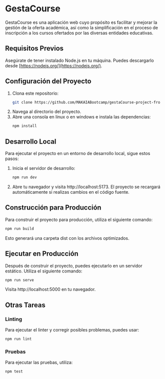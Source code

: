 # GestaCourse
GestaCourse es una aplicación web cuyo propósito es facilitar y mejorar la gestión de la oferta académica, así como la simplificación en el proceso de inscripción a los cursos ofertados por las diversas entidades educativas.
## Requisitos Previos
Asegúrate de tener instalado Node.js en tu máquina. Puedes descargarlo desde [https://nodejs.org/](https://nodejs.org/).
## Configuración del Proyecto
1. Clona este repositorio:
   ```bash
   git clone https://github.com/MAKAIABootcamp/gestaCourse-project-frontend-6.git
   ```
2. Navega al directorio del proyecto.
3. Abre una consola en linux o en windows e instala las dependencias:
   ```bash
   npm install
   ```
   
## Desarrollo Local

Para ejecutar el proyecto en un entorno de desarrollo local, sigue estos pasos:
1. Inicia el servidor de desarrollo:
   ```bash
   npm run dev
   ```
2. Abre tu navegador y visita http://localhost:5173. El proyecto se recargará automáticamente si realizas cambios en el código fuente.

## Construcción para Producción

Para construir el proyecto para producción, utiliza el siguiente comando:
   ```bash
   npm run build
   ```
Esto generará una carpeta dist con los archivos optimizados.

## Ejecutar en Producción

Después de construir el proyecto, puedes ejecutarlo en un servidor estático. Utiliza el siguiente comando:
   ```bash
   npm run serve
   ```
Visita http://localhost:5000 en tu navegador.

## Otras Tareas

### Linting

Para ejecutar el linter y corregir posibles problemas, puedes usar:
   ```bash
   npm run lint
   ```

### Pruebas

Para ejecutar las pruebas, utiliza:
   ```bash
   npm test
   ```

